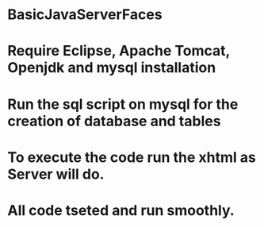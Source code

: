 # BasicJavaServerFaces
# Require Eclipse, Apache Tomcat, Openjdk and mysql installation
# Run the sql script on mysql for the creation of database and tables
# To execute the code run the xhtml as Server will do.
# All code tseted and run smoothly.
